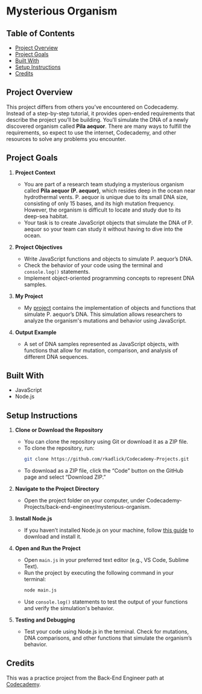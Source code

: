 # Mysterious Organism

## Table of Contents
* [Project Overview](#project-overview)
* [Project Goals](#project-goals)
* [Built With](#built-with)
* [Setup Instructions](#setup-instructions)
* [Credits](#credits)

## Project Overview

This project differs from others you’ve encountered on Codecademy. Instead of a step-by-step tutorial, it provides open-ended requirements that describe the project you’ll be building. You’ll simulate the DNA of a newly discovered organism called **Pila aequor**. There are many ways to fulfill the requirements, so expect to use the internet, Codecademy, and other resources to solve any problems you encounter.

## Project Goals

1. **Project Context**
   * You are part of a research team studying a mysterious organism called **Pila aequor (P. aequor)**, which resides deep in the ocean near hydrothermal vents. P. aequor is unique due to its small DNA size, consisting of only 15 bases, and its high mutation frequency. However, the organism is difficult to locate and study due to its deep-sea habitat.
   * Your task is to create JavaScript objects that simulate the DNA of P. aequor so your team can study it without having to dive into the ocean.

2. **Project Objectives**
   * Write JavaScript functions and objects to simulate P. aequor’s DNA.
   * Check the behavior of your code using the terminal and `console.log()` statements.
   * Implement object-oriented programming concepts to represent DNA samples.

3. **My Project**
   * My [project](https://github.com/rkadlick/Codecademy-Projects/tree/main/back-end-engineer/mysterious-organism) contains the implementation of objects and functions that simulate P. aequor’s DNA. This simulation allows researchers to analyze the organism's mutations and behavior using JavaScript.

4. **Output Example**
   * A set of DNA samples represented as JavaScript objects, with functions that allow for mutation, comparison, and analysis of different DNA sequences.

## Built With
* JavaScript
* Node.js

## Setup Instructions

1. **Clone or Download the Repository**
   * You can clone the repository using Git or download it as a ZIP file.
   * To clone the repository, run:
     ```bash
     git clone https://github.com/rkadlick/Codecademy-Projects.git
     ```
   * To download as a ZIP file, click the “Code” button on the GitHub page and select “Download ZIP.”

2. **Navigate to the Project Directory**
   * Open the project folder on your computer, under Codecademy-Projects/back-end-engineer/mysterious-organism.

3. **Install Node.js**
   * If you haven’t installed Node.js on your machine, follow [this guide](https://nodejs.org/en/download/) to download and install it.

4. **Open and Run the Project**
   * Open `main.js` in your preferred text editor (e.g., VS Code, Sublime Text).
   * Run the project by executing the following command in your terminal:
     ```bash
     node main.js
     ```
   * Use `console.log()` statements to test the output of your functions and verify the simulation's behavior.

5. **Testing and Debugging**
   * Test your code using Node.js in the terminal. Check for mutations, DNA comparisons, and other functions that simulate the organism’s behavior.

## Credits
This was a practice project from the Back-End Engineer path at [Codecademy](https://www.codecademy.com).
